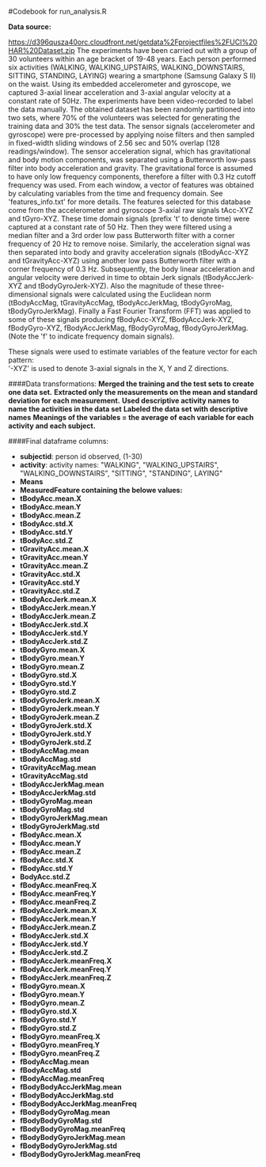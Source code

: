#Codebook for run_analysis.R

**Data source:**

https://d396qusza40orc.cloudfront.net/getdata%2Fprojectfiles%2FUCI%20HAR%20Dataset.zip
The experiments have been carried out with a group of 30 volunteers within an age bracket of 19-48 years. Each person performed six activities (WALKING, WALKING_UPSTAIRS, WALKING_DOWNSTAIRS, SITTING, STANDING, LAYING) wearing a smartphone (Samsung Galaxy S II) on the waist. Using its embedded accelerometer and gyroscope, we captured 3-axial linear acceleration and 3-axial angular velocity at a constant rate of 50Hz. The experiments have been video-recorded to label the data manually. The obtained dataset has been randomly partitioned into two sets, where 70% of the volunteers was selected for generating the training data and 30% the test data. 
The sensor signals (accelerometer and gyroscope) were pre-processed by applying noise filters and then sampled in fixed-width sliding windows of 2.56 sec and 50% overlap (128 readings/window). The sensor acceleration signal, which has gravitational and body motion components, was separated using a Butterworth low-pass filter into body acceleration and gravity. The gravitational force is assumed to have only low frequency components, therefore a filter with 0.3 Hz cutoff frequency was used. From each window, a vector of features was obtained by calculating variables from the time and frequency domain. See 'features_info.txt' for more details.
The features selected for this database come from the accelerometer and gyroscope 3-axial raw signals tAcc-XYZ and tGyro-XYZ. These time domain signals (prefix 't' to denote time) were captured at a constant rate of 50 Hz. Then they were filtered using a median filter and a 3rd order low pass Butterworth filter with a corner frequency of 20 Hz to remove noise. Similarly, the acceleration signal was then separated into body and gravity acceleration signals (tBodyAcc-XYZ and tGravityAcc-XYZ) using another low pass Butterworth filter with a corner frequency of 0.3 Hz.
Subsequently, the body linear acceleration and angular velocity were derived in time to obtain Jerk signals (tBodyAccJerk-XYZ and tBodyGyroJerk-XYZ). Also the magnitude of these three-dimensional signals were calculated using the Euclidean norm (tBodyAccMag, tGravityAccMag, tBodyAccJerkMag, tBodyGyroMag, tBodyGyroJerkMag). 
Finally a Fast Fourier Transform (FFT) was applied to some of these signals producing fBodyAcc-XYZ, fBodyAccJerk-XYZ, fBodyGyro-XYZ, fBodyAccJerkMag, fBodyGyroMag, fBodyGyroJerkMag. (Note the 'f' to indicate frequency domain signals). 

These signals were used to estimate variables of the feature vector for each pattern:  
'-XYZ' is used to denote 3-axial signals in the X, Y and Z directions.



####Data transformations:
**Merged the training and the test sets to create one data set.**
**Extracted only the measurements on the mean and standard deviation for each measurement.** 
**Used descriptive activity names to name the activities in the data set**
**Labeled the data set with descriptive names**
**Meanings of the variables = the average of each variable for each activity and each subject.** 

####Final dataframe columns:

* **subjectid**: person id observed, (1-30)
* **activity**:     activity  names: "WALKING", "WALKING_UPSTAIRS", "WALKING_DOWNSTAIRS", "SITTING", "STANDING", LAYING" 
* **Means**
* **MeasuredFeature containing the belowe values:**
* **tBodyAcc.mean.X**
* **tBodyAcc.mean.Y**
* **tBodyAcc.mean.Z**
* **tBodyAcc.std.X**
* **tBodyAcc.std.Y**
* **tBodyAcc.std.Z**
* **tGravityAcc.mean.X**
* **tGravityAcc.mean.Y**
* **tGravityAcc.mean.Z**
* **tGravityAcc.std.X**
* **tGravityAcc.std.Y**
* **tGravityAcc.std.Z**
* **tBodyAccJerk.mean.X**
* **tBodyAccJerk.mean.Y**
* **tBodyAccJerk.mean.Z**
* **tBodyAccJerk.std.X**
* **tBodyAccJerk.std.Y**
* **tBodyAccJerk.std.Z**
* **tBodyGyro.mean.X**
* **tBodyGyro.mean.Y**
* **tBodyGyro.mean.Z**
* **tBodyGyro.std.X**
* **tBodyGyro.std.Y**
* **tBodyGyro.std.Z**
* **tBodyGyroJerk.mean.X**
* **tBodyGyroJerk.mean.Y**
* **tBodyGyroJerk.mean.Z**
* **tBodyGyroJerk.std.X**
* **tBodyGyroJerk.std.Y**
* **tBodyGyroJerk.std.Z**
* **tBodyAccMag.mean**
* **tBodyAccMag.std**
* **tGravityAccMag.mean**
* **tGravityAccMag.std**
* **tBodyAccJerkMag.mean**
* **tBodyAccJerkMag.std**
* **tBodyGyroMag.mean**
* **tBodyGyroMag.std**
* **tBodyGyroJerkMag.mean**
* **tBodyGyroJerkMag.std**
* **fBodyAcc.mean.X**
* **fBodyAcc.mean.Y**
* **fBodyAcc.mean.Z**
* **fBodyAcc.std.X**
* **fBodyAcc.std.Y**
* **BodyAcc.std.Z**
* **fBodyAcc.meanFreq.X**
* **fBodyAcc.meanFreq.Y**
* **fBodyAcc.meanFreq.Z**
* **fBodyAccJerk.mean.X**
* **fBodyAccJerk.mean.Y**
* **fBodyAccJerk.mean.Z**
* **fBodyAccJerk.std.X**
* **fBodyAccJerk.std.Y**
* **fBodyAccJerk.std.Z**
* **fBodyAccJerk.meanFreq.X**
* **fBodyAccJerk.meanFreq.Y**
* **fBodyAccJerk.meanFreq.Z**
* **fBodyGyro.mean.X**
* **fBodyGyro.mean.Y**
* **fBodyGyro.mean.Z**
* **fBodyGyro.std.X**
* **fBodyGyro.std.Y**
* **fBodyGyro.std.Z**
* **fBodyGyro.meanFreq.X**
* **fBodyGyro.meanFreq.Y**
* **fBodyGyro.meanFreq.Z**
* **fBodyAccMag.mean**
* **fBodyAccMag.std**
* **fBodyAccMag.meanFreq**
* **fBodyBodyAccJerkMag.mean**
* **fBodyBodyAccJerkMag.std**
* **fBodyBodyAccJerkMag.meanFreq**
* **fBodyBodyGyroMag.mean**
* **fBodyBodyGyroMag.std**
* **fBodyBodyGyroMag.meanFreq**
* **fBodyBodyGyroJerkMag.mean**
* **fBodyBodyGyroJerkMag.std**
* **fBodyBodyGyroJerkMag.meanFreq**
